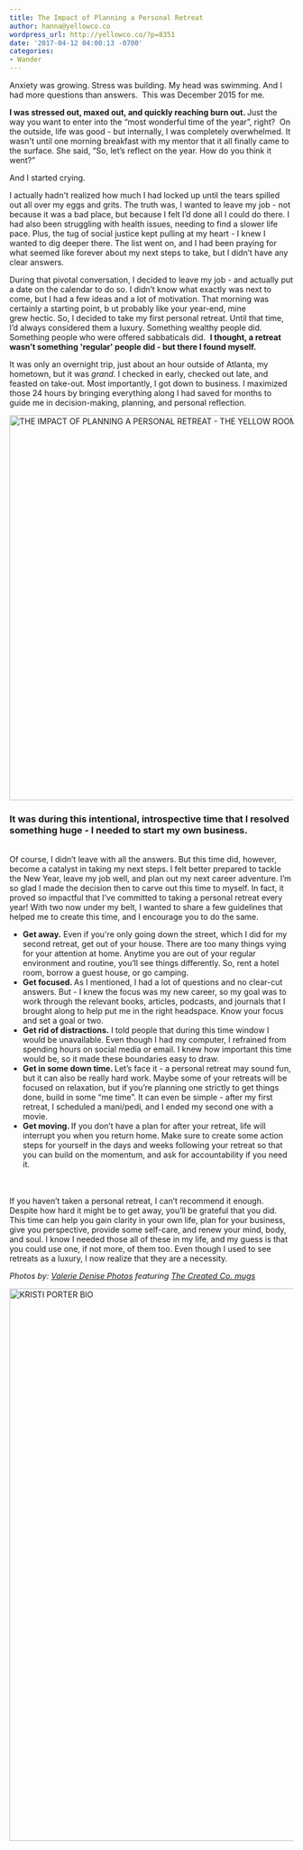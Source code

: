 ```yaml
---
title: The Impact of Planning a Personal Retreat
author: hanna@yellowco.co
wordpress_url: http://yellowco.co/?p=8351
date: '2017-04-12 04:00:13 -0700'
categories:
- Wander
---
```

<p>Anxiety was growing. Stress was building. My head was swimming. And I had more questions than answers.&nbsp; This was December 2015 for me. </p>
<p><strong>I was stressed out, maxed out, and quickly reaching burn out. </strong> Just the way you want to enter into the &ldquo;most wonderful time of the year&rdquo;, right?&nbsp;  On the outside, life was good - but internally, I was completely overwhelmed. It wasn't until one&nbsp;morning breakfast with my mentor that it&nbsp;all finally came&nbsp;to the surface. She said, &ldquo;So, let&rsquo;s reflect on the year. How do you think it went?&rdquo; </p>
<p> And I started crying. </p>
<p> I actually hadn't&nbsp;realized how much I had locked up until the tears spilled out all over my eggs and grits. The truth was, I wanted to leave my job - not because it was a bad place, but because I felt I&rsquo;d done all I could do there. I had also been struggling with health issues, needing to find a slower life pace. Plus, the tug of social justice kept pulling at my heart - I knew I wanted to dig deeper there. The list went on, and I had been praying for what seemed like forever about my next steps to take, but&nbsp;I didn&rsquo;t have any clear answers. </p>
<p> During that pivotal conversation, I decided to leave my job - and actually put a date on the calendar to do so. I didn&rsquo;t know what exactly was next to come, but I had a few ideas and a lot of motivation. That morning was certainly a starting point, b  ut probably like your year-end, mine grew&nbsp;hectic. So, I decided to take my first personal retreat. Until that time, I&rsquo;d always considered them a luxury. Something wealthy people did. Something people who were offered sabbaticals did.&nbsp; <strong>I thought, a retreat wasn&rsquo;t something 'regular' people did - but there I found myself.</strong></p>
<p>It was only an overnight trip, just&nbsp;about an hour outside of Atlanta, my hometown, but it was <em>grand.</em>&nbsp;I checked in early, checked out late, and feasted on take-out. Most importantly, I got down to business. I maximized those 24 hours by bringing everything along I had saved for months to guide me in decision-making, planning, and personal reflection.</p>
<p><img class="aligncenter size-full wp-image-8360" src="http://yellowco.co/wp-content/uploads/2017/04/ValerieDenisePhotos-7.jpg" alt="THE IMPACT OF PLANNING A PERSONAL RETREAT - THE YELLOW ROOM" width="1024" height="683" /></p>
<h3><strong>It was during this intentional, introspective time that I resolved something huge&nbsp;- I needed to start my own business.</strong></h3><br />
 Of course, I didn&rsquo;t leave with all the answers. But this time did, however, become&nbsp;a catalyst in taking my next steps. I felt better prepared to tackle the New Year, leave my job well, and plan out my next career adventure.   I&rsquo;m so glad I made the decision then to carve out this time to myself. In fact, it proved so impactful that I&rsquo;ve committed to taking a personal retreat every year! With two now under my belt,&nbsp;I wanted to share a few guidelines that helped me to create this time, and I encourage you to do the same. </p>
<ul>
<li><b>Get away.</b>   Even if you're only going down the street, which I did for my second retreat, get out of your house. There are too many things vying for your attention at home. Anytime you are out of your regular environment and routine, you&rsquo;ll see things differently. So, rent a hotel room, borrow a guest house, or go camping.  </li>
<li><b>Get focused. </b>  As I mentioned, I had a lot of questions and no clear-cut answers. But - I knew the focus was my new career, so my goal was to work through the relevant books, articles, podcasts, and journals that I brought along to help put me in the right headspace. Know your focus and set a goal or two.  </li>
<li><b>Get rid of distractions.</b>   I told people that during this time window I would be unavailable. Even though I had my computer, I refrained from spending hours on social media or email. I knew how important this time would be, so it made these boundaries easy to draw.  </li>
<li><b>Get in some down time. </b>  Let&rsquo;s face it - a personal retreat may sound fun, but it can also be really hard work. Maybe some of your retreats will be focused on relaxation, but if you&rsquo;re planning one strictly to get things done, build in some &ldquo;me time&rdquo;. It can even be simple - after my first retreat, I scheduled a mani/pedi, and I ended my second one&nbsp;with a movie.  </li>
<li><b>Get moving. </b> If you don&rsquo;t have a plan for after your retreat, life will interrupt you when you return home. Make sure to create some action steps for yourself in the days and weeks following your retreat so that you can build on the momentum, and ask for accountability if you need it. </li><br />
</ul><br />
 If you haven&rsquo;t taken a personal retreat, I can&rsquo;t recommend it enough. Despite how hard it might be to get away, you&rsquo;ll be grateful that you did. This time can help you gain clarity in your own life, plan for your business, give you perspective, provide some self-care, and renew your mind, body, and soul. I know I needed those all of these in my life, and my guess is that you could use one, if not more, of them too. Even though&nbsp;I used to see retreats as a luxury, I now realize that they are a necessity. </p>
<p><em>Photos by: <a href="http://www.valeriedenisephotos.com/" target="_blank">Valerie Denise Photos</a>&nbsp;featuring <a href="https://thecreated.co/" target="_blank">The Created Co. mugs</a></em></p>
<p><a href="https://www.signify.solutions/" target="_blank"><img class="aligncenter wp-image-8354 size-full" src="http://yellowco.co/wp-content/uploads/2017/04/KRISTI-PORTER-BIO.jpg" alt="KRISTI PORTER BIO" width="2699" height="980" /></a></p>
